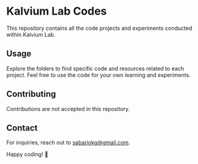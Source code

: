 # Kalvium Lab Codes

This repository contains all the code projects and experiments conducted within Kalvium Lab. 

## Usage

Explore the folders to find specific code and resources related to each project. Feel free to use the code for your own learning and experiments.

## Contributing

Contributions are not accepted in this repository.

## Contact

For inquiries, reach out to [sabariokg@gmail.com](mailto:sabariokg@gmail.com).

Happy coding! 🚀

